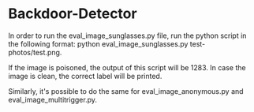 # Backdoor-Detector

In order to run the eval_image_sunglasses.py file, run the python script in the following format: python eval_image_sunglasses.py test-photos/test.png.

If the image is poisoned, the output of this script will be 1283. In case the image is clean, the correct label will be printed.

Similarly, it's possible to do the same for eval_image_anonymous.py and eval_image_multitrigger.py.
